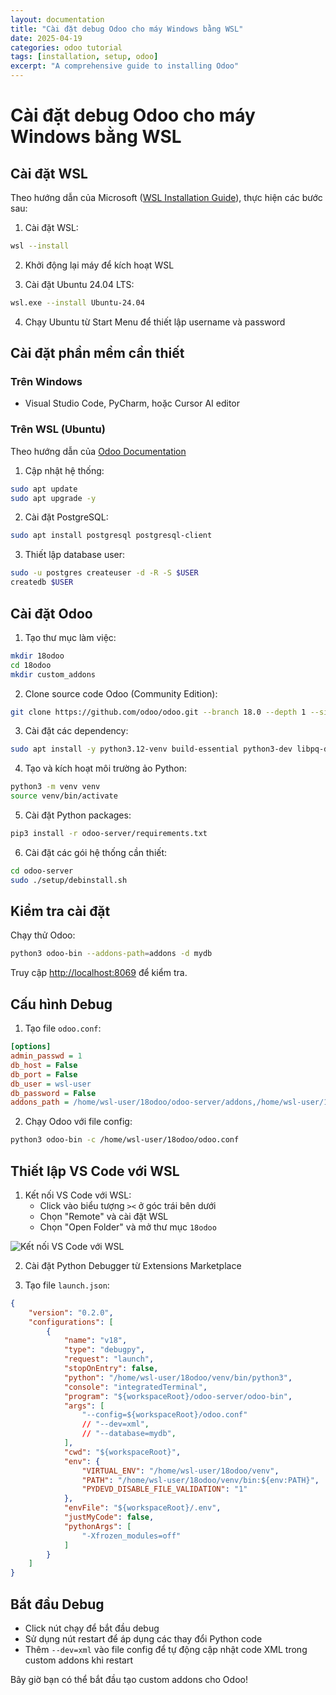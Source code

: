 ```yaml
---
layout: documentation
title: "Cài đặt debug Odoo cho máy Windows bằng WSL"
date: 2025-04-19
categories: odoo tutorial
tags: [installation, setup, odoo]
excerpt: "A comprehensive guide to installing Odoo"
---
```


# Cài đặt debug Odoo cho máy Windows bằng WSL

## Cài đặt WSL

Theo hướng dẫn của Microsoft ([WSL Installation Guide](https://learn.microsoft.com/en-us/windows/wsl/install)), thực hiện các bước sau:

1. Cài đặt WSL:
```bash
wsl --install
```

2. Khởi động lại máy để kích hoạt WSL

3. Cài đặt Ubuntu 24.04 LTS:
```bash
wsl.exe --install Ubuntu-24.04
```

4. Chạy Ubuntu từ Start Menu để thiết lập username và password

## Cài đặt phần mềm cần thiết

### Trên Windows
- Visual Studio Code, PyCharm, hoặc Cursor AI editor

### Trên WSL (Ubuntu)
Theo hướng dẫn của [Odoo Documentation](https://www.odoo.com/documentation/18.0/administration/on_premise/source.html)

1. Cập nhật hệ thống:
```bash
sudo apt update
sudo apt upgrade -y
```

2. Cài đặt PostgreSQL:
```bash
sudo apt install postgresql postgresql-client
```

3. Thiết lập database user:
```bash
sudo -u postgres createuser -d -R -S $USER
createdb $USER
```

## Cài đặt Odoo

1. Tạo thư mục làm việc:
```bash
mkdir 18odoo
cd 18odoo
mkdir custom_addons
```

2. Clone source code Odoo (Community Edition):
```bash
git clone https://github.com/odoo/odoo.git --branch 18.0 --depth 1 --single-branch odoo-server
```

3. Cài đặt các dependency:
```bash
sudo apt install -y python3.12-venv build-essential python3-dev libpq-dev libsasl2-dev libldap2-dev
```

4. Tạo và kích hoạt môi trường ảo Python:
```bash
python3 -m venv venv
source venv/bin/activate
```

5. Cài đặt Python packages:
```bash
pip3 install -r odoo-server/requirements.txt
```

6. Cài đặt các gói hệ thống cần thiết:
```bash
cd odoo-server
sudo ./setup/debinstall.sh
```

## Kiểm tra cài đặt

Chạy thử Odoo:
```bash
python3 odoo-bin --addons-path=addons -d mydb
```

Truy cập [http://localhost:8069](http://localhost:8069) để kiểm tra.

## Cấu hình Debug

1. Tạo file `odoo.conf`:

```ini
[options]
admin_passwd = 1
db_host = False
db_port = False
db_user = wsl-user
db_password = False
addons_path = /home/wsl-user/18odoo/odoo-server/addons,/home/wsl-user/18odoo/custom_addons
```

2. Chạy Odoo với file config:
```bash
python3 odoo-bin -c /home/wsl-user/18odoo/odoo.conf
```

## Thiết lập VS Code với WSL

1. Kết nối VS Code với WSL:
   - Click vào biểu tượng `><` ở góc trái bên dưới
   - Chọn "Remote" và cài đặt WSL
   - Chọn "Open Folder" và mở thư mục `18odoo`

![Kết nối VS Code với WSL](/vscode_connect_wsl.png)

2. Cài đặt Python Debugger từ Extensions Marketplace

3. Tạo file `launch.json`:

```json
{
    "version": "0.2.0",
    "configurations": [
        {
            "name": "v18",
            "type": "debugpy",
            "request": "launch",
            "stopOnEntry": false,
            "python": "/home/wsl-user/18odoo/venv/bin/python3",
            "console": "integratedTerminal",
            "program": "${workspaceRoot}/odoo-server/odoo-bin",
            "args": [
                "--config=${workspaceRoot}/odoo.conf"
                // "--dev=xml",
                // "--database=mydb",
            ],
            "cwd": "${workspaceRoot}",
            "env": {
                "VIRTUAL_ENV": "/home/wsl-user/18odoo/venv",
                "PATH": "/home/wsl-user/18odoo/venv/bin:${env:PATH}",
                "PYDEVD_DISABLE_FILE_VALIDATION": "1"
            },
            "envFile": "${workspaceRoot}/.env",
            "justMyCode": false,
            "pythonArgs": [
                "-Xfrozen_modules=off"
            ]
        }
    ]
}
```

## Bắt đầu Debug

- Click nút chạy để bắt đầu debug
- Sử dụng nút restart để áp dụng các thay đổi Python code
- Thêm `--dev=xml` vào file config để tự động cập nhật code XML trong custom addons khi restart

Bây giờ bạn có thể bắt đầu tạo custom addons cho Odoo!